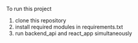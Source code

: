 To run this project 
1. clone this repository
2. install required modules in requirements.txt
4. run backend_api and react_app simultaneously
